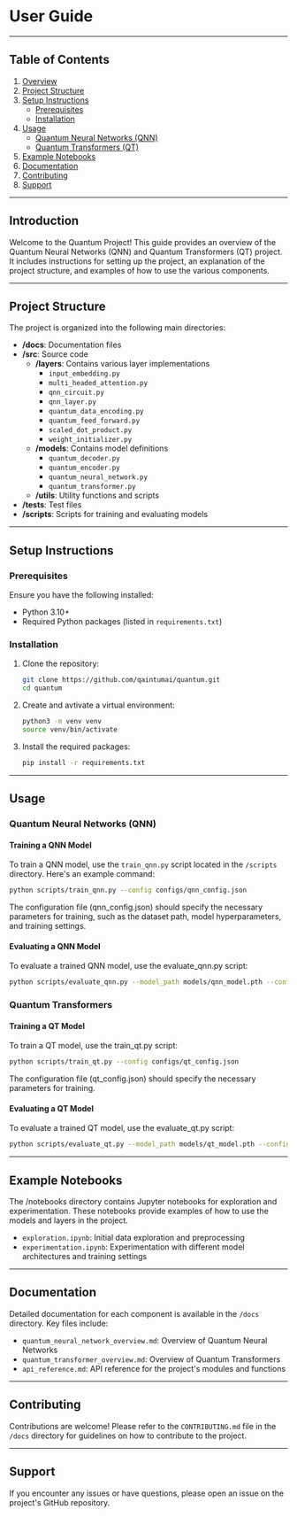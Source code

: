 # User Guide

---

## Table of Contents
1. [Overview](#overview)
2. [Project Structure](#project-structure)
3. [Setup Instructions](#setup-instructions)
    - [Prerequisites](#prerequisites)
    - [Installation](#installation)
4. [Usage](#usage)
    - [Quantum Neural Networks (QNN)](#quantum-neural-networks-qnn)
    - [Quantum Transformers (QT)](#quantum-neural-networks-qnn)
5. [Example Notebooks](#example-notebooks)
6. [Documentation](#examples)
8. [Contributing](#contributing)
9. [Support](#license)

---

## Introduction

Welcome to the Quantum Project! This guide provides an overview of the Quantum Neural Networks (QNN) and Quantum Transformers (QT) project. It includes instructions for setting up the project, an explanation of the project structure, and examples of how to use the various components.

---

## Project Structure

The project is organized into the following main directories:

- **/docs**: Documentation files
- **/src**: Source code
  - **/layers**: Contains various layer implementations
    - `input_embedding.py`
    - `multi_headed_attention.py`
    - `qnn_circuit.py`
    - `qnn_layer.py`
    - `quantum_data_encoding.py`
    - `quantum_feed_forward.py`
    - `scaled_dot_product.py`
    - `weight_initializer.py`
  - **/models**: Contains model definitions
    - `quantum_decoder.py`
    - `quantum_encoder.py`
    - `quantum_neural_network.py`
    - `quantum_transformer.py`
  - **/utils**: Utility functions and scripts
- **/tests**: Test files
- **/scripts**: Scripts for training and evaluating models

---

## Setup Instructions

### **Prerequisites**

Ensure you have the following installed:

- Python 3.10+
- Required Python packages (listed in `requirements.txt`)


### **Installation**

1. Clone the repository:
    ```bash
    git clone https://github.com/qaintumai/quantum.git
    cd quantum
    ```
2. Create and avtivate a virtual environment:
    ```bash
    python3 -m venv venv
    source venv/bin/activate
    ```
3. Install the required packages:
    ```bash
    pip install -r requirements.txt
    ```

---

## Usage

### **Quantum Neural Networks (QNN)**

#### **Training a QNN Model**

To train a QNN model, use the `train_qnn.py` script located in the `/scripts` directory. Here's an example command:

```bash
python scripts/train_qnn.py --config configs/qnn_config.json
```

The configuration file (qnn_config.json) should specify the necessary parameters for training, such as the dataset path, model hyperparameters, and training settings.

#### **Evaluating a QNN Model**

To evaluate a trained QNN model, use the evaluate_qnn.py script:

```bash
python scripts/evaluate_qnn.py --model_path models/qnn_model.pth --config configs/qnn_config.json
```
### **Quantum Transformers**

#### **Training a QT Model**

To train a QT model, use the train_qt.py script:

```bash
python scripts/train_qt.py --config configs/qt_config.json
```
The configuration file (qt_config.json) should specify the necessary parameters for training.

#### **Evaluating a QT Model**

To evaluate a trained QT model, use the evaluate_qt.py script:

```bash
python scripts/evaluate_qt.py --model_path models/qt_model.pth --config configs/qt_config.json
```

---

## Example Notebooks

The /notebooks directory contains Jupyter notebooks for exploration and experimentation. These notebooks provide examples of how to use the models and layers in the project.

- `exploration.ipynb`: Initial data exploration and preprocessing
- `experimentation.ipynb`: Experimentation with different model architectures and training settings

---

## Documentation

Detailed documentation for each component is available in the `/docs` directory. Key files include:

- `quantum_neural_network_overview.md`: Overview of Quantum Neural Networks
- `quantum_transformer_overview.md`: Overview of Quantum Transformers
- `api_reference.md`: API reference for the project's modules and functions

---

## Contributing

Contributions are welcome! Please refer to the `CONTRIBUTING.md` file in the `/docs` directory for guidelines on how to contribute to the project.

---

## Support

If you encounter any issues or have questions, please open an issue on the project's GitHub repository.